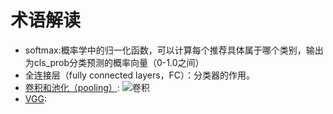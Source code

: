 # 术语解读
- softmax:概率学中的归一化函数，可以计算每个推荐具体属于哪个类别，输出为cls_prob分类预测的概率向量（0-1.0之间）
- 全连接层（fully connected layers，FC）：分类器的作用。
- [卷积和池化（pooling）](https://blog.csdn.net/qq_40525008/article/details/79964306):
![卷积](http://ufldl.stanford.edu/wiki/images/6/6c/Convolution_schematic.gif)
- [VGG](https://baike.baidu.com/item/VGG%20%E6%A8%A1%E5%9E%8B/22689655?fr=aladdin):
